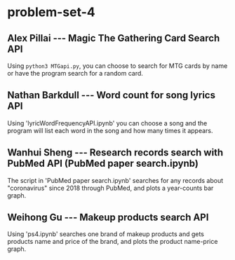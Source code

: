 # problem-set-4

## Alex Pillai --- Magic The Gathering Card Search API
Using `python3 MTGapi.py`, you can choose to search for MTG cards by name or have the program search for a random card.

## Nathan Barkdull --- Word count for song lyrics API
Using 'lyricWordFrequencyAPI.ipynb' you can choose a song and the program will list each word in the song and how many times it appears.

## Wanhui Sheng --- Research records search with PubMed API (PubMed paper search.ipynb)
The script in 'PubMed paper search.ipynb' searches for any records about "coronavirus" since 2018 through PubMed, and plots a year-counts bar graph.

## Weihong Gu --- Makeup products search API
Using 'ps4.ipynb' searches one brand of makeup products and gets products name and price of the brand, and plots the product name-price graph. 
